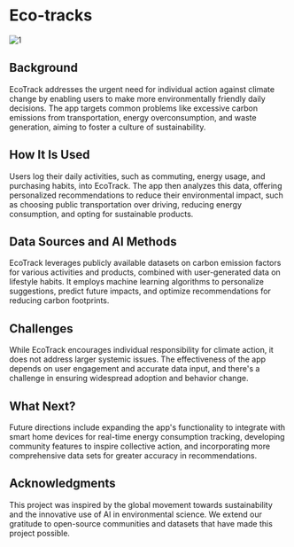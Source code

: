 # Eco-tracks
![1](https://github.com/sharifulislamuppsala/Eco_Track/assets/162694734/dd0c9049-59f2-40e3-8b4d-bd04b283f136)
## Background

EcoTrack addresses the urgent need for individual action against climate change by enabling users to make more environmentally friendly daily decisions. The app targets common problems like excessive carbon emissions from transportation, energy overconsumption, and waste generation, aiming to foster a culture of sustainability.

## How It Is Used

Users log their daily activities, such as commuting, energy usage, and purchasing habits, into EcoTrack. The app then analyzes this data, offering personalized recommendations to reduce their environmental impact, such as choosing public transportation over driving, reducing energy consumption, and opting for sustainable products.

## Data Sources and AI Methods

EcoTrack leverages publicly available datasets on carbon emission factors for various activities and products, combined with user-generated data on lifestyle habits. It employs machine learning algorithms to personalize suggestions, predict future impacts, and optimize recommendations for reducing carbon footprints.

## Challenges

While EcoTrack encourages individual responsibility for climate action, it does not address larger systemic issues. The effectiveness of the app depends on user engagement and accurate data input, and there's a challenge in ensuring widespread adoption and behavior change.

## What Next?

Future directions include expanding the app's functionality to integrate with smart home devices for real-time energy consumption tracking, developing community features to inspire collective action, and incorporating more comprehensive data sets for greater accuracy in recommendations.

## Acknowledgments

This project was inspired by the global movement towards sustainability and the innovative use of AI in environmental science. We extend our gratitude to open-source communities and datasets that have made this project possible.
